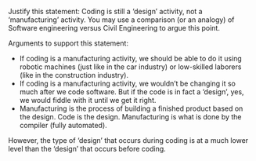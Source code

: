 <panel header=":lock::key: Coding as a manufacturing activity">
<question has-input="true">

Justify this statement: Coding is still a ‘design’ activity, not a ‘manufacturing’ activity.  You may use a comparison (or an analogy) of Software engineering versus Civil Engineering to argue this point.

<div slot="answer">

Arguments to support this statement:

* If coding is a manufacturing activity, we should be able to do it using robotic machines (just like in the car industry) or low-skilled laborers (like in the construction industry).
* If coding is a manufacturing activity, we wouldn’t be changing it so much after we code software. But if the code is in fact a ‘design’, yes, we would fiddle with it until we get it right.
* Manufacturing is the process of building a finished product based on the design. Code is the design. Manufacturing is what is done by the compiler (fully automated).

However, the type of ‘design’ that occurs during coding is at a much lower level than the ‘design’ that occurs before coding.

</div>
</question>
</panel>
